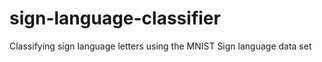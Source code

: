 # sign-language-classifier
Classifying sign language letters using the MNIST Sign language data set

